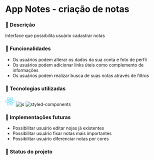 <h1>App Notes - criação de notas</h1>
<h3>&#128214 Descrição</h3>
<p>Interface que possibilita usuário cadastrar notas</p>
<h3>&#128296 Funcionalidades</h3>
<ul>
  <li>Os usuários podem alterar os dados da sua conta e foto de perfil</li>
  <li>Os usuários podem adicionar links úteis como complemento de informações</li>
  <li>Os usuários podem realizar busca de suas notas através de filtros</li>
</ul>
<h3>&#128225 Tecnologias utilizadas</h3>
<div display="flex">
<img width="30px"src="https://raw.githubusercontent.com/devicons/devicon/55609aa5bd817ff167afce0d965585c92040787a/icons/react/react-original.svg" alt="react"/>
<img width="30px" src="https://camo.githubusercontent.com/442c452cb73752bb1914ce03fce2017056d651a2099696b8594ddf5ccc74825e/68747470733a2f2f63646e2e6a7364656c6976722e6e65742f67682f64657669636f6e732f64657669636f6e2f69636f6e732f6a6176617363726970742f6a6176617363726970742d6f726967696e616c2e737667" alt="js"/>  
<img width="30px" src="https://avatars.githubusercontent.com/u/20658825?s=200&v=4" alt="styled-components"/>
</div>
<h3>&#128302 Implementações futuras</h3>
<ul>
  <li>Possibilitar usuário editar nojas já existentes</li>
  <li>Possibilitar usuário fixar notas mais importantes</li>
  <li>Possibilitar usuário diferenciar notas por cores</li>
</ul>
<h3>&#128270 Status do projeto</h3>
<img src="https://camo.githubusercontent.com/699a3b795a510e84dfbf4e752a6ad2025d1e17c4bd46c2e0ddc53bb006c4bf4a/68747470733a2f2f696d672e736869656c64732e696f2f62616467652f5374617475732d456d253230446573656e766f6c76696d656e746f2d677265656e" alt=""/>
